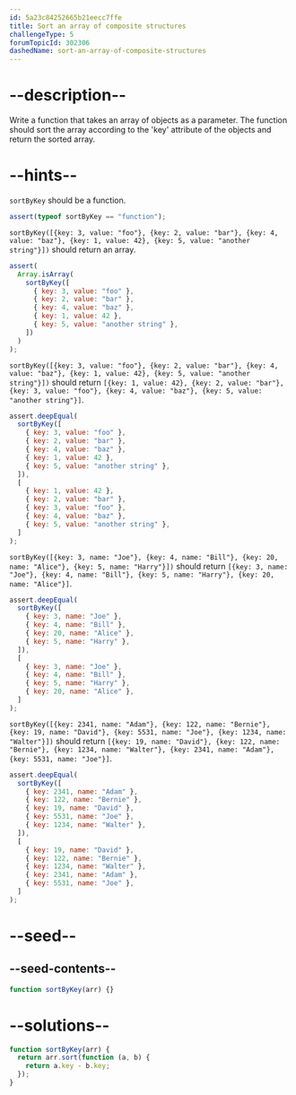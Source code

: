 ```yaml
---
id: 5a23c84252665b21eecc7ffe
title: Sort an array of composite structures
challengeType: 5
forumTopicId: 302306
dashedName: sort-an-array-of-composite-structures
---
```


# --description--

Write a function that takes an array of objects as a parameter. The function should sort the array according to the 'key' attribute of the objects and return the sorted array.

# --hints--

`sortByKey` should be a function.

```js
assert(typeof sortByKey == "function");
```

`sortByKey([{key: 3, value: "foo"}, {key: 2, value: "bar"}, {key: 4, value: "baz"}, {key: 1, value: 42}, {key: 5, value: "another string"}])` should return an array.

```js
assert(
  Array.isArray(
    sortByKey([
      { key: 3, value: "foo" },
      { key: 2, value: "bar" },
      { key: 4, value: "baz" },
      { key: 1, value: 42 },
      { key: 5, value: "another string" },
    ])
  )
);
```

`sortByKey([{key: 3, value: "foo"}, {key: 2, value: "bar"}, {key: 4, value: "baz"}, {key: 1, value: 42}, {key: 5, value: "another string"}])` should return `[{key: 1, value: 42}, {key: 2, value: "bar"}, {key: 3, value: "foo"}, {key: 4, value: "baz"}, {key: 5, value: "another string"}]`.

```js
assert.deepEqual(
  sortByKey([
    { key: 3, value: "foo" },
    { key: 2, value: "bar" },
    { key: 4, value: "baz" },
    { key: 1, value: 42 },
    { key: 5, value: "another string" },
  ]),
  [
    { key: 1, value: 42 },
    { key: 2, value: "bar" },
    { key: 3, value: "foo" },
    { key: 4, value: "baz" },
    { key: 5, value: "another string" },
  ]
);
```

`sortByKey([{key: 3, name: "Joe"}, {key: 4, name: "Bill"}, {key: 20, name: "Alice"}, {key: 5, name: "Harry"}])` should return `[{key: 3, name: "Joe"}, {key: 4, name: "Bill"}, {key: 5, name: "Harry"}, {key: 20, name: "Alice"}]`.

```js
assert.deepEqual(
  sortByKey([
    { key: 3, name: "Joe" },
    { key: 4, name: "Bill" },
    { key: 20, name: "Alice" },
    { key: 5, name: "Harry" },
  ]),
  [
    { key: 3, name: "Joe" },
    { key: 4, name: "Bill" },
    { key: 5, name: "Harry" },
    { key: 20, name: "Alice" },
  ]
);
```

`sortByKey([{key: 2341, name: "Adam"}, {key: 122, name: "Bernie"}, {key: 19, name: "David"}, {key: 5531, name: "Joe"}, {key: 1234, name: "Walter"}])` should return `[{key: 19, name: "David"}, {key: 122, name: "Bernie"}, {key: 1234, name: "Walter"}, {key: 2341, name: "Adam"}, {key: 5531, name: "Joe"}]`.

```js
assert.deepEqual(
  sortByKey([
    { key: 2341, name: "Adam" },
    { key: 122, name: "Bernie" },
    { key: 19, name: "David" },
    { key: 5531, name: "Joe" },
    { key: 1234, name: "Walter" },
  ]),
  [
    { key: 19, name: "David" },
    { key: 122, name: "Bernie" },
    { key: 1234, name: "Walter" },
    { key: 2341, name: "Adam" },
    { key: 5531, name: "Joe" },
  ]
);
```

# --seed--

## --seed-contents--

```js
function sortByKey(arr) {}
```

# --solutions--

```js
function sortByKey(arr) {
  return arr.sort(function (a, b) {
    return a.key - b.key;
  });
}
```
